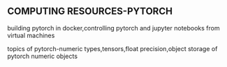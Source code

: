 ## COMPUTING RESOURCES-PYTORCH
building pytorch in docker,controlling pytorch and jupyter notebooks from virtual machines

topics of pytorch-numeric types,tensors,float precision,object storage of pytorch numeric objects
